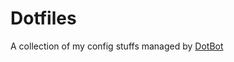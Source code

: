 # Dotfiles

A collection of my config stuffs managed by [DotBot](https://github.com/anishathalye/dotbot)
